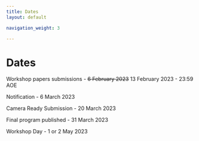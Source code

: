 ```yaml
---
title: Dates
layout: default

navigation_weight: 3

---
```


# Dates

Workshop papers submissions - ~~6 February 2023~~ 13 February 2023 - 23:59 AOE

Notification                - 6 March 2023

Camera Ready Submission     - 20 March 2023

Final program published     - 31 March 2023

Workshop Day                - 1 or 2 May 2023
